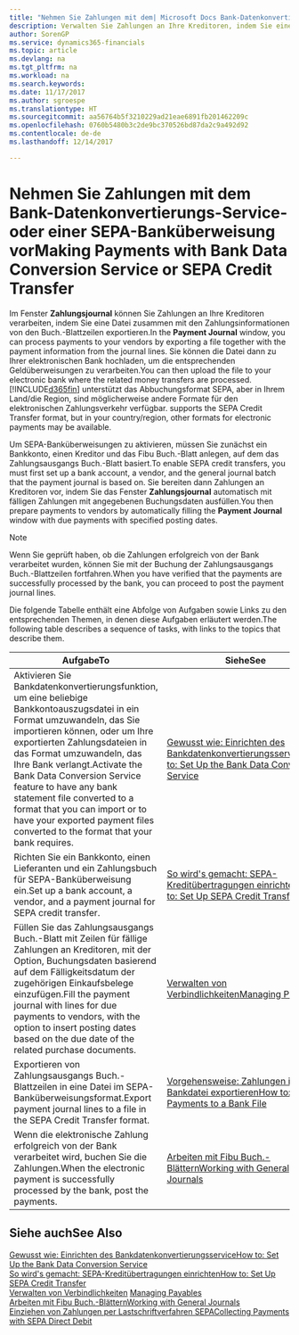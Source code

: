 ```yaml
---
title: "Nehmen Sie Zahlungen mit dem| Microsoft Docs Bank-Datenkonvertierungs-Service- oder einer SEPA-Banküberweisung vor | Microsoft Docs"
description: Verwalten Sie Zahlungen an Ihre Kreditoren, indem Sie eine Datei zusammen mit den Zahlungsinformationen von den Buch.-Blattzeilen exportieren.
author: SorenGP
ms.service: dynamics365-financials
ms.topic: article
ms.devlang: na
ms.tgt_pltfrm: na
ms.workload: na
ms.search.keywords: 
ms.date: 11/17/2017
ms.author: sgroespe
ms.translationtype: HT
ms.sourcegitcommit: aa56764b5f3210229ad21eae6891fb201462209c
ms.openlocfilehash: 0760b5480b3c2de9bc370526bd87da2c9a492d92
ms.contentlocale: de-de
ms.lasthandoff: 12/14/2017

---
```

# <a name="making-payments-with-bank-data-conversion-service-or-sepa-credit-transfer"></a><span data-ttu-id="787f2-103">Nehmen Sie Zahlungen mit dem Bank-Datenkonvertierungs-Service- oder einer SEPA-Banküberweisung vor</span><span class="sxs-lookup"><span data-stu-id="787f2-103">Making Payments with Bank Data Conversion Service or SEPA Credit Transfer</span></span>
<span data-ttu-id="787f2-104">Im Fenster **Zahlungsjournal** können Sie Zahlungen an Ihre Kreditoren verarbeiten, indem Sie eine Datei zusammen mit den Zahlungsinformationen von den Buch.-Blattzeilen exportieren.</span><span class="sxs-lookup"><span data-stu-id="787f2-104">In the **Payment Journal** window, you can process payments to your vendors by exporting a file together with the payment information from the journal lines.</span></span> <span data-ttu-id="787f2-105">Sie können die Datei dann zu Ihrer elektronischen Bank hochladen, um die entsprechenden Geldüberweisungen zu verarbeiten.</span><span class="sxs-lookup"><span data-stu-id="787f2-105">You can then upload the file to your electronic bank where the related money transfers are processed.</span></span> [!INCLUDE[d365fin](includes/d365fin_md.md)]<span data-ttu-id="787f2-106"> unterstützt das Abbuchungsformat SEPA, aber in Ihrem Land/die Region, sind möglicherweise andere Formate für den elektronischen Zahlungsverkehr verfügbar.</span><span class="sxs-lookup"><span data-stu-id="787f2-106"> supports the SEPA Credit Transfer format, but in your country/region, other formats for electronic payments may be available.</span></span>   

 <span data-ttu-id="787f2-107">Um SEPA-Banküberweisungen zu aktivieren, müssen Sie zunächst ein Bankkonto, einen Kreditor und das Fibu Buch.-Blatt anlegen, auf dem das Zahlungsausgangs Buch.-Blatt basiert.</span><span class="sxs-lookup"><span data-stu-id="787f2-107">To enable SEPA credit transfers, you must first set up a bank account, a vendor, and the general journal batch that the payment journal is based on.</span></span> <span data-ttu-id="787f2-108">Sie bereiten dann Zahlungen an Kreditoren vor, indem Sie das Fenster **Zahlungsjournal** automatisch mit fälligen Zahlungen mit angegebenen Buchungsdaten ausfüllen.</span><span class="sxs-lookup"><span data-stu-id="787f2-108">You then prepare payments to vendors by automatically filling the **Payment Journal** window with due payments with specified posting dates.</span></span>  

> [!NOTE]  
>  <span data-ttu-id="787f2-109">Wenn Sie geprüft haben, ob die Zahlungen erfolgreich von der Bank verarbeitet wurden, können Sie mit der Buchung der Zahlungsausgangs Buch.-Blattzeilen fortfahren.</span><span class="sxs-lookup"><span data-stu-id="787f2-109">When you have verified that the payments are successfully processed by the bank, you can proceed to post the payment journal lines.</span></span>  

 <span data-ttu-id="787f2-110">Die folgende Tabelle enthält eine Abfolge von Aufgaben sowie Links zu den entsprechenden Themen, in denen diese Aufgaben erläutert werden.</span><span class="sxs-lookup"><span data-stu-id="787f2-110">The following table describes a sequence of tasks, with links to the topics that describe them.</span></span>   

|<span data-ttu-id="787f2-111">**Aufgabe**</span><span class="sxs-lookup"><span data-stu-id="787f2-111">**To**</span></span>|<span data-ttu-id="787f2-112">**Siehe**</span><span class="sxs-lookup"><span data-stu-id="787f2-112">**See**</span></span>|  
|------------|-------------|  
|<span data-ttu-id="787f2-113">Aktivieren Sie Bankdatenkonvertierungsfunktion, um eine beliebige Bankkontoauszugsdatei in ein Format umzuwandeln, das Sie importieren können, oder um Ihre exportierten Zahlungsdateien in das Format umzuwandeln, das Ihre Bank verlangt.</span><span class="sxs-lookup"><span data-stu-id="787f2-113">Activate the Bank Data Conversion Service feature to have any bank statement file converted to a format that you can import or to have your exported payment files converted to the format that your bank requires.</span></span>|[<span data-ttu-id="787f2-114">Gewusst wie: Einrichten des Bankdatenkonvertierungsservice</span><span class="sxs-lookup"><span data-stu-id="787f2-114">How to: Set Up the Bank Data Conversion Service</span></span>](bank-how-setup-bank-statement-service.md)|  
|<span data-ttu-id="787f2-115">Richten Sie ein Bankkonto, einen Lieferanten und ein Zahlungsbuch für SEPA-Banküberweisung ein.</span><span class="sxs-lookup"><span data-stu-id="787f2-115">Set up a bank account, a vendor, and a payment journal for SEPA credit transfer.</span></span>|[<span data-ttu-id="787f2-116">So wird's gemacht: SEPA-Kreditübertragungen einrichten</span><span class="sxs-lookup"><span data-stu-id="787f2-116">How to: Set Up SEPA Credit Transfer</span></span>](finance-how-to-set-up-sepa-credit-transfer.md)|  
|<span data-ttu-id="787f2-117">Füllen Sie das Zahlungsausgangs Buch.-Blatt mit Zeilen für fällige Zahlungen an Kreditoren, mit der Option, Buchungsdaten basierend auf dem Fälligkeitsdatum der zugehörigen Einkaufsbelege einzufügen.</span><span class="sxs-lookup"><span data-stu-id="787f2-117">Fill the payment journal with lines for due payments to vendors, with the option to insert posting dates based on the due date of the related purchase documents.</span></span>|[<span data-ttu-id="787f2-118">Verwalten von Verbindlichkeiten</span><span class="sxs-lookup"><span data-stu-id="787f2-118">Managing Payables</span></span>](payables-manage-payables.md)|  
|<span data-ttu-id="787f2-119">Exportieren von Zahlungsausgangs Buch.-Blattzeilen in eine Datei im SEPA-Banküberweisungsformat.</span><span class="sxs-lookup"><span data-stu-id="787f2-119">Export payment journal lines to a file in the SEPA Credit Transfer format.</span></span>|[<span data-ttu-id="787f2-120">Vorgehensweise: Zahlungen in eine Bankdatei exportieren</span><span class="sxs-lookup"><span data-stu-id="787f2-120">How to: Export Payments to a Bank File</span></span>](payables-how-export-payments-bank-file.md)|  
|<span data-ttu-id="787f2-121">Wenn die elektronische Zahlung erfolgreich von der Bank verarbeitet wird, buchen Sie die Zahlungen.</span><span class="sxs-lookup"><span data-stu-id="787f2-121">When the electronic payment is successfully processed by the bank, post the payments.</span></span>|[<span data-ttu-id="787f2-122">Arbeiten mit Fibu Buch.-Blättern</span><span class="sxs-lookup"><span data-stu-id="787f2-122">Working with General Journals</span></span>](ui-work-general-journals.md)|  

## <a name="see-also"></a><span data-ttu-id="787f2-123">Siehe auch</span><span class="sxs-lookup"><span data-stu-id="787f2-123">See Also</span></span>  
[<span data-ttu-id="787f2-124">Gewusst wie: Einrichten des Bankdatenkonvertierungsservice</span><span class="sxs-lookup"><span data-stu-id="787f2-124">How to: Set Up the Bank Data Conversion Service</span></span>](bank-how-setup-bank-statement-service.md)  
[<span data-ttu-id="787f2-125">So wird's gemacht: SEPA-Kreditübertragungen einrichten</span><span class="sxs-lookup"><span data-stu-id="787f2-125">How to: Set Up SEPA Credit Transfer</span></span>](finance-how-to-set-up-sepa-credit-transfer.md)  
<span data-ttu-id="787f2-126">[Verwalten von Verbindlichkeiten](payables-manage-payables.md) </span><span class="sxs-lookup"><span data-stu-id="787f2-126">[Managing Payables](payables-manage-payables.md) </span></span>  
[<span data-ttu-id="787f2-127">Arbeiten mit Fibu Buch.-Blättern</span><span class="sxs-lookup"><span data-stu-id="787f2-127">Working with General Journals</span></span>](ui-work-general-journals.md)  
[<span data-ttu-id="787f2-128">Einziehen von Zahlungen per Lastschriftverfahren SEPA</span><span class="sxs-lookup"><span data-stu-id="787f2-128">Collecting Payments with SEPA Direct Debit</span></span>](finance-collect-payments-with-sepa-direct-debit.md)   

